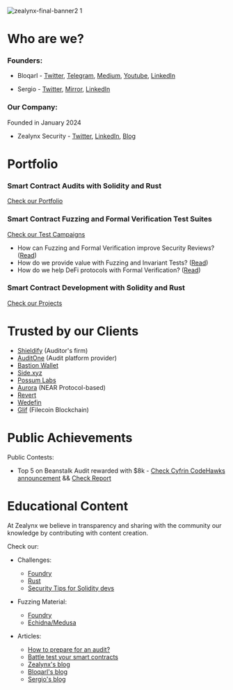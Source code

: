 ![zealynx-final-banner2 1](https://github.com/ZealynxSecurity/.github/assets/23363641/cbcc0edb-b216-485f-975b-073ee080a6a2)

# Who are we?

### Founders:

- Bloqarl - [Twitter](https://x.com/TheBlockChainer), [Telegram](https://t.me/vendrell46), [Medium](https://medium.com/@bloqarl), [Youtube](http://youtube.com/@theblockchainer), [LinkedIn](https://www.linkedin.com/in/carlos-vendrell-felici/)

- Sergio - [Twitter](https://x.com/Seecoalba), [Mirror](https://mirror.xyz/0x44bdEeB120E0fCfC40fad73883C8f4D60Dfd5A73), [LinkedIn](https://www.linkedin.com/in/sergio-corrales-alonso-barajas)

### Our Company:

Founded in January 2024

- Zealynx Security - [Twitter](https://x.com/ZealynxSecurity), [LinkedIn](https://www.linkedin.com/company/zealynx-security/), [Blog](https://zealynx.hashnode.dev/)


# Portfolio

### Smart Contract Audits with Solidity and Rust
  [Check our Portfolio](https://github.com/ZealynxSecurity/Zealynx/blob/main/Zealynx-portfolio/audit-portfolio/Audit-portfolio.md)

### Smart Contract Fuzzing and Formal Verification Test Suites
[Check our Test Campaigns](https://github.com/ZealynxSecurity/Zealynx/blob/84051372fdbb9a8a4b175af99875c23244f68b00/Zealynx-portfolio/Fuzzing-FormalVerification-portfolio.md)
- How can Fuzzing and Formal Verification improve Security Reviews? ([Read](https://github.com/ZealynxSecurity/Zealynx/blob/2cdf496c4c76767bb8ee8b7d2e6a358a78b41e07/AboutUs/Why-you-need-Fuzzing-FV.md))
- How do we provide value with Fuzzing and Invariant Tests? ([Read](https://github.com/ZealynxSecurity/Zealynx/blob/ce4d609adceece23e08881d1b867a4bbb77effe6/AboutUs/Invariant-tests-with-Echidna.md))
- How do we help DeFi protocols with Formal Verification? ([Read](https://github.com/ZealynxSecurity/Zealynx/blob/2cdf496c4c76767bb8ee8b7d2e6a358a78b41e07/AboutUs/Our-Formal-Verification-Service.md))

### Smart Contract Development with Solidity and Rust 
[Check our Projects](https://github.com/ZealynxSecurity/Zealynx/blob/9d5db7221c9e062b5e3eb15cda29414f4ceaa855/Zealynx-portfolio/Development-portfolio.md)

# Trusted by our Clients
- [Shieldify](https://www.shieldify.org/) (Auditor's firm)
- [AuditOne](https://www.auditone.io/) (Audit platform provider)
- [Bastion Wallet](https://bastionwallet.io/)
- [Side.xyz](https://side.xyz/)
- [Possum Labs](https://www.possumlabs.io/)
- [Aurora](https://aurora.dev/) (NEAR Protocol-based)
- [Revert](https://revert.finance/)
- [Wedefin](https://www.wedefin.com/)
- [Glif](https://www.glif.io/en) (Filecoin Blockchain)

# Public Achievements

Public Contests:

- Top 5 on Beanstalk Audit rewarded with $8k - [Check Cyfrin CodeHawks announcement](https://x.com/TheBlockChainer/status/1777568713849328003) && [Check Report](https://github.com/ZealynxSecurity/Beanstalk-Part-1)


# Educational Content

At Zealynx we believe in transparency and sharing with the community our knowledge by contributing with content creation.

Check our:

- Challenges: 
  - [Foundry](https://github.com/ZealynxSecurity/Zealynx/blob/958fd617678eab920c50ff233dab9f0a6c96528f/EducationalContent/Challenges/Foundry-Challenges) 
  - [Rust](https://github.com/ZealynxSecurity/Zealynx/blob/5c3f8b2c9f7029487ec9cfd747f32a39f315ac25/EducationalContent/Challenges/Rust-Challenges) 
  - [Security Tips for Solidity devs](https://github.com/ZealynxSecurity/Zealynx/blob/958fd617678eab920c50ff233dab9f0a6c96528f/EducationalContent/Challenges/Security-Solidity-Challenges)

- Fuzzing Material:
  - [Foundry](https://github.com/ZealynxSecurity/Zealynx/blob/5c3f8b2c9f7029487ec9cfd747f32a39f315ac25/EducationalContent/Fuzzing/Foundry)
  - [Echidna/Medusa](https://github.com/ZealynxSecurity/Zealynx/blob/7d379c018f387688ebf1982c3077d54dfd2ad792/EducationalContent/Fuzzing/Echidna-Medusa)

- Articles:
  - [How to prepare for an audit?](https://github.com/ZealynxSecurity/Zealynx/blob/41fadfd26850da6980a9ad8ebd4b5603c62b3e1c/EducationalContent/Media/Articles/How-to-prepare-for-an-audit.md)
  - [Battle test your smart contracts](https://github.com/ZealynxSecurity/Zealynx/blob/41fadfd26850da6980a9ad8ebd4b5603c62b3e1c/EducationalContent/Media/Articles/Multiple-Security-Testing-methods.md)
  - [Zealynx's blog](https://zealynx.hashnode.dev/)
  - [Bloqarl's blog](https://medium.com/@bloqarl)
  - [Sergio's blog](https://mirror.xyz/0x44bdEeB120E0fCfC40fad73883C8f4D60Dfd5A73)
